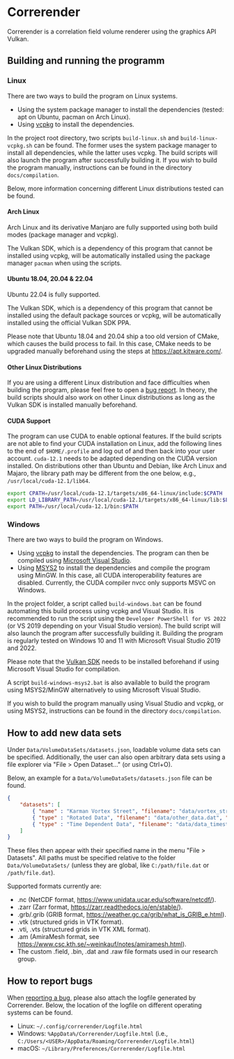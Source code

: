# Correrender

Correrender is a correlation field volume renderer using the graphics API Vulkan.


## Building and running the programm

### Linux

There are two ways to build the program on Linux systems.
- Using the system package manager to install the dependencies (tested: apt on Ubuntu, pacman on Arch Linux).
- Using [vcpkg](https://github.com/microsoft/vcpkg) to install the dependencies.

In the project root directory, two scripts `build-linux.sh` and `build-linux-vcpkg.sh` can be found. The former uses the
system package manager to install all dependencies, while the latter uses vcpkg. The build scripts will also launch the
program after successfully building it. If you wish to build the program manually, instructions can be found in the
directory `docs/compilation`.

Below, more information concerning different Linux distributions tested can be found.

#### Arch Linux

Arch Linux and its derivative Manjaro are fully supported using both build modes (package manager and vcpkg).

The Vulkan SDK, which is a dependency of this program that cannot be installed using vcpkg, will be automatically
installed using the package manager `pacman` when using the scripts.

#### Ubuntu 18.04, 20.04 & 22.04

Ubuntu 22.04 is fully supported.

The Vulkan SDK, which is a dependency of this program that cannot be installed using the default package sources or
vcpkg, will be automatically installed using the official Vulkan SDK PPA.

Please note that Ubuntu 18.04 and 20.04 ship a too old version of CMake, which causes the build process to fail.
In this case, CMake needs to be upgraded manually beforehand using the steps at https://apt.kitware.com/.

#### Other Linux Distributions

If you are using a different Linux distribution and face difficulties when building the program, please feel free to
open a [bug report](https://github.com/chrismile/Correrender/issues). In theory, the build scripts should also work on other
Linux distributions as long as the Vulkan SDK is installed manually beforehand.

#### CUDA Support

The program can use CUDA to enable optional features. If the build scripts are not able to find your CUDA installation
on Linux, add the following lines to the end of `$HOME/.profile` and log out of and then back into your user account.
`cuda-12.1` needs to be adapted depending on the CUDA version installed. On distributions other than Ubuntu and Debian,
like Arch Linux and Majaro, the library path may be different from the one below, e.g., `/usr/local/cuda-12.1/lib64`.

```sh
export CPATH=/usr/local/cuda-12.1/targets/x86_64-linux/include:$CPATH
export LD_LIBRARY_PATH=/usr/local/cuda-12.1/targets/x86_64-linux/lib:$LD_LIBRARY_PATH
export PATH=/usr/local/cuda-12.1/bin:$PATH
```


### Windows

There are two ways to build the program on Windows.
- Using [vcpkg](https://github.com/microsoft/vcpkg) to install the dependencies. The program can then be compiled using
  [Microsoft Visual Studio](https://visualstudio.microsoft.com/vs/).
- Using [MSYS2](https://www.msys2.org/) to install the dependencies and compile the program using MinGW. In this case, all CUDA
  interoperability features are disabled. Currently, the CUDA compiler nvcc only supports MSVC on Windows.

In the project folder, a script called `build-windows.bat` can be found automating this build process using vcpkg and
Visual Studio. It is recommended to run the script using the `Developer PowerShell for VS 2022` (or VS 2019 depending on
your Visual Studio version). The build script will also launch the program after successfully building it.
Building the program is regularly tested on Windows 10 and 11 with Microsoft Visual Studio 2019 and 2022.

Please note that the [Vulkan SDK](https://vulkan.lunarg.com/sdk/home#windows) needs to be installed beforehand if using
Microsoft Visual Studio for compilation.

A script `build-windows-msys2.bat` is also available to build the program using MSYS2/MinGW alternatively to using
Microsoft Visual Studio.

If you wish to build the program manually using Visual Studio and vcpkg, or using MSYS2, instructions can be found in
the directory `docs/compilation`.


## How to add new data sets

Under `Data/VolumeDataSets/datasets.json`, loadable volume data sets can be specified. Additionally, the user can also
open arbitrary data sets using a file explorer via "File > Open Dataset..." (or using Ctrl+O).

Below, an example for a `Data/VolumeDataSets/datasets.json` file can be found.

```json
{
    "datasets": [
        { "name" : "Karman Vortex Street", "filename": "data/vortex_street.nc" },
        { "type" : "Rotated Data", "filename": "data/other_data.dat", "transform": "rotate(270°, 1, 0, 0)" },
        { "type" : "Time Dependent Data", "filename": "data/data_timestep_%04i.dat", "time_indices": "0 2500 10" }
    ]
}
```

These files then appear with their specified name in the menu "File > Datasets". All paths must be specified relative to
the folder `Data/VolumeDataSets/` (unless they are global, like `C:/path/file.dat` or `/path/file.dat`).

Supported formats currently are:
- .nc (NetCDF format, https://www.unidata.ucar.edu/software/netcdf/).
- .zarr (Zarr format, https://zarr.readthedocs.io/en/stable/).
- .grb/.grib (GRIB format, https://weather.gc.ca/grib/what_is_GRIB_e.html).
- .vtk (structured grids in VTK format).
- .vti, .vts (structured grids in VTK XML format).
- .am (AmiraMesh format, see https://www.csc.kth.se/~weinkauf/notes/amiramesh.html).
- The custom .field, .bin, .dat and .raw file formats used in our research group.


## How to report bugs

When [reporting a bug](https://github.com/chrismile/Correrender/issues), please also attach the logfile generated by
Correrender. Below, the location of the logfile on different operating systems can be found.

- Linux: `~/.config/correrender/Logfile.html`
- Windows: `%AppData%/Correrender/Logfile.html` (i.e., `C:/Users/<USER>/AppData/Roaming/Correrender/Logfile.html`)
- macOS: `~/Library/Preferences/Correrender/Logfile.html`
